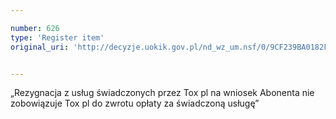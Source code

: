 ```yaml
---

number: 626
type: 'Register item'
original_uri: 'http://decyzje.uokik.gov.pl/nd_wz_um.nsf/0/9CF239BA0182F2B0C12572DD0032961E?OpenDocument'


---
```


„Rezygnacja z usług świadczonych przez Tox pl na wniosek Abonenta nie zobowiązuje Tox pl do zwrotu opłaty za świadczoną usługę”
